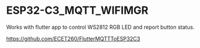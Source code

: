 # ESP32-C3_MQTT_WIFIMGR

Works with flutter app to control WS2812 RGB LED and report button status.

https://github.com/ECET260/FlutterMQTTToESP32C3
